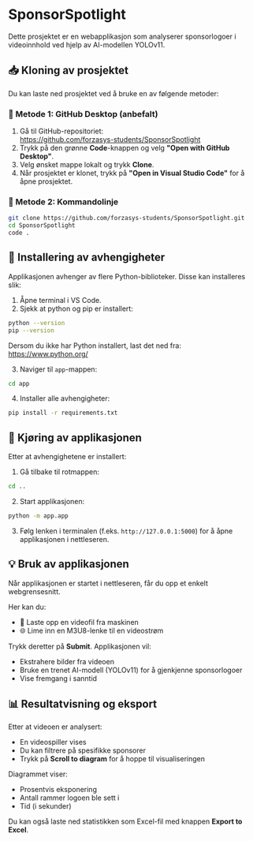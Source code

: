 # SponsorSpotlight

Dette prosjektet er en webapplikasjon som analyserer sponsorlogoer i videoinnhold ved hjelp av AI-modellen YOLOv11.

## 📥 Kloning av prosjektet

Du kan laste ned prosjektet ved å bruke en av følgende metoder:

### 🔹 Metode 1: GitHub Desktop (anbefalt)

1. Gå til GitHub-repositoriet:  
   https://github.com/forzasys-students/SponsorSpotlight
2. Trykk på den grønne **Code**-knappen og velg **"Open with GitHub Desktop"**.
3. Velg ønsket mappe lokalt og trykk **Clone**.
4. Når prosjektet er klonet, trykk på **"Open in Visual Studio Code"** for å åpne prosjektet.

### 🔹 Metode 2: Kommandolinje

```bash
git clone https://github.com/forzasys-students/SponsorSpotlight.git
cd SponsorSpotlight
code .
```

## 🧩 Installering av avhengigheter

Applikasjonen avhenger av flere Python-biblioteker. Disse kan installeres slik:

1. Åpne terminal i VS Code.
2. Sjekk at python og pip er installert:

```bash
python --version
pip --version
```

Dersom du ikke har Python installert, last det ned fra: https://www.python.org/

3. Naviger til `app`-mappen:

```bash
cd app
```

4. Installer alle avhengigheter:

```bash
pip install -r requirements.txt
```

## 🚀 Kjøring av applikasjonen

Etter at avhengighetene er installert:

1. Gå tilbake til rotmappen:

```bash
cd ..
```

2. Start applikasjonen:

```bash
python -m app.app
```

3. Følg lenken i terminalen (f.eks. `http://127.0.0.1:5000`) for å åpne applikasjonen i nettleseren.

## 💡 Bruk av applikasjonen

Når applikasjonen er startet i nettleseren, får du opp et enkelt webgrensesnitt.

Her kan du:
- 📁 Laste opp en videofil fra maskinen
- 🌐 Lime inn en M3U8-lenke til en videostrøm

Trykk deretter på **Submit**. Applikasjonen vil:
- Ekstrahere bilder fra videoen
- Bruke en trenet AI-modell (YOLOv11) for å gjenkjenne sponsorlogoer
- Vise fremgang i sanntid

## 📊 Resultatvisning og eksport

Etter at videoen er analysert:
- En videospiller vises
- Du kan filtrere på spesifikke sponsorer
- Trykk på **Scroll to diagram** for å hoppe til visualiseringen

Diagrammet viser:
- Prosentvis eksponering
- Antall rammer logoen ble sett i
- Tid (i sekunder)

Du kan også laste ned statistikken som Excel-fil med knappen **Export to Excel**.
